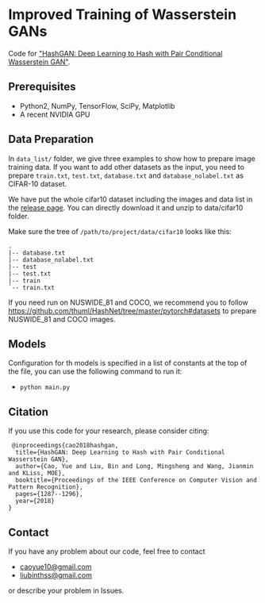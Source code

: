 Improved Training of Wasserstein GANs
=====================================

Code for ["HashGAN: Deep Learning to Hash with Pair Conditional Wasserstein GAN"](http://openaccess.thecvf.com/content_cvpr_2018/papers/Cao_HashGAN_Deep_Learning_CVPR_2018_paper.pdf).


## Prerequisites

- Python2, NumPy, TensorFlow, SciPy, Matplotlib
- A recent NVIDIA GPU

## Data Preparation
In `data_list/` folder, we give three examples to show how to prepare image training data. If you want to add other datasets as the input, you need to prepare `train.txt`, `test.txt`, `database.txt` and `database_nolabel.txt` as CIFAR-10 dataset.

We have put the whole cifar10 dataset including the images and data list in the [release page](https://github.com/thulab/DeepHash/releases/download/v0.1/cifar10.zip). You can directly download it and unzip to data/cifar10 folder.

Make sure the tree of `/path/to/project/data/cifar10` looks like this:

```
.
|-- database.txt
|-- database_nolabel.txt
|-- test
|-- test.txt
|-- train
`-- train.txt
```

If you need run on NUSWIDE_81 and COCO, we recommend you to follow https://github.com/thuml/HashNet/tree/master/pytorch#datasets to prepare NUSWIDE_81 and COCO images.

## Models

Configuration for th models is specified in a list of constants at the top of
the file, you can use the following command to run it:

- `python main.py`

## Citation
If you use this code for your research, please consider citing:
```
 @inproceedings{cao2018hashgan,
  title={HashGAN: Deep Learning to Hash with Pair Conditional Wasserstein GAN},
  author={Cao, Yue and Liu, Bin and Long, Mingsheng and Wang, Jianmin and KLiss, MOE},
  booktitle={Proceedings of the IEEE Conference on Computer Vision and Pattern Recognition},
  pages={1287--1296},
  year={2018}
}
```

## Contact
If you have any problem about our code, feel free to contact 
- caoyue10@gmail.com
- liubinthss@gmail.com

or describe your problem in Issues.
